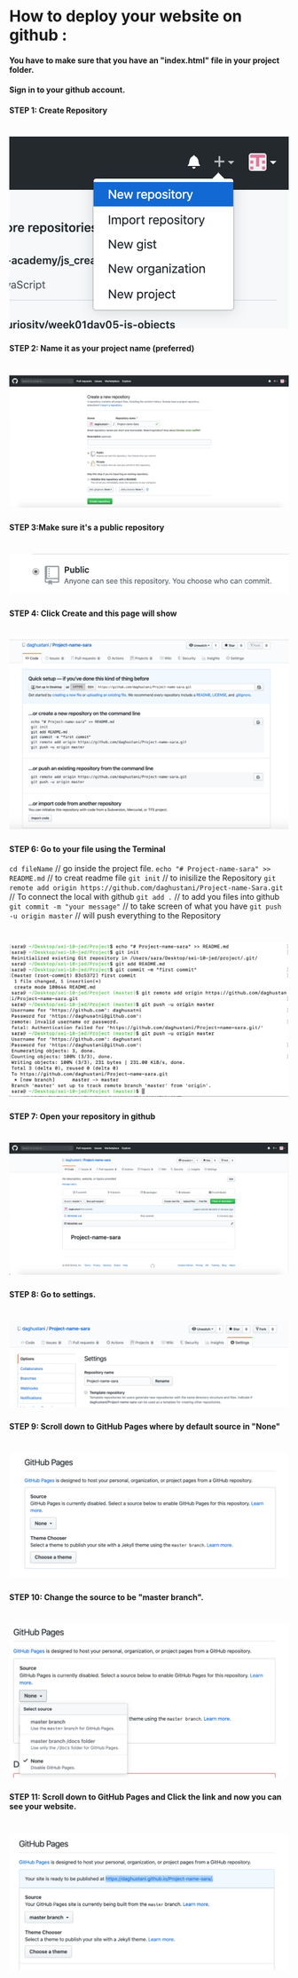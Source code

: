 # How to deploy your website on github : 

#### You have to make sure that you have an "index.html" file in your project folder. 
#### Sign in to your github account.

#### STEP 1: Create Repository
# ![Create Repository](/images/1.png)    

#### STEP 2: Name it as your project name (preferred) 
# ![Create Repository](/images/2.png)  

#### STEP 3:Make sure it's a public repository
   # ![Public](/images/public.png)  

      
#### STEP 4: Click Create and this page will show
  # ![Created Repo](/images/repo-page.png)

#### STEP 6: Go to your file using the Terminal
`cd fileName` // go inside the project file. 
`echo "# Project-name-sara" >> README.md` // to creat readme file
`git init` // to inisilize the Repository
`git remote add origin https://github.com/daghustani/Project-name-Sara.git` // To connect the local with github
`git add .` // to add you files into github
`git commit -m "your message"` // to take screen of what you have
`git push -u origin master` // will push everything to the Repository

 # ![Push Project](/images/command.png)
    
#### STEP 7: Open your repository in github
 # ![repo page](/images/repopage.png)

#### STEP 8: Go to settings. 
# ![GITHUB Sitting](/images/settings.png)       

#### STEP 9: Scroll down to GitHub Pages where by default source in "None" 
# ![GITHUB pages](/images/github-pages.png)  

#### STEP 10: Change the source to be "master branch". 
 # ![GITHUB Page](/images/master.png)       
    
#### STEP 11: Scroll down to GitHub Pages and Click the link and now you can see your website.
 # ![GITHUB Published](/images/published-ready.png)
     
